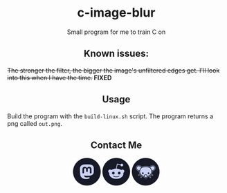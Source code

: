 <h1 align="center">c-image-blur</h1>
<p align="center">Small program for me to train C on</p>

<h2 align="center">Known issues:</h2>
<s>The stronger the filter, the bigger the image's unfiltered edges get. I'll look into this when I have the time.</s><b> FIXED</b>

<h2 align="center">Usage</h2>
Build the program with the <code>build-linux.sh</code> script. The program returns a png called <code>out.png</code>.

<h2 align="center"> Contact Me </h2>
<p align="center">
  <a href="https://mastodon.social/@augustotx"><img src="assets/social/macchiato_mastodon.svg" width="64" height="64" alt="Mastodon Logo"/></a>
  <a href="https://reddit.com/u/AugustBrasilien"><img src="assets/social/macchiato_reddit.svg" width="64" height="64" alt="Reddit Logo"/></a>
  <a href="https://lemmygrad.ml/u/augusto"><img src="assets/social/macchiato_lemmy.svg" width="64" height="64" alt="Lemmy Logo"/></a>
</p>